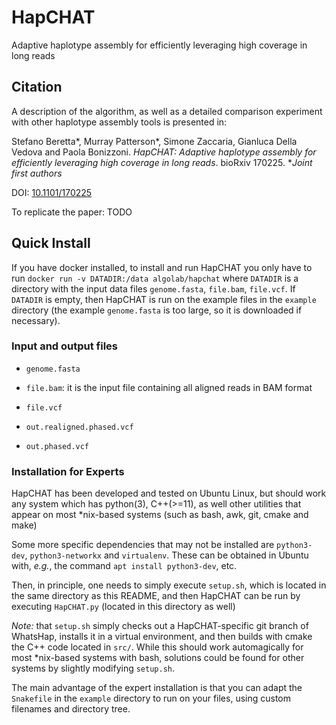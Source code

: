 # HapCHAT

Adaptive haplotype assembly for efficiently leveraging high coverage
in long reads

## <a name="cite"></a> Citation ##

A description of the algorithm, as well as a detailed comparison
experiment with other haplotype assembly tools is presented in:

Stefano Beretta*, Murray Patterson*, Simone Zaccaria, Gianluca Della
Vedova and Paola Bonizzoni.  _HapCHAT: Adaptive haplotype assembly for
efficiently leveraging high coverage in long reads_.  bioRxiv 170225.
*_Joint first authors_

DOI: [10.1101/170225](https://doi.org/10.1101/170225)

To replicate the paper: TODO

## Quick Install

If you have docker installed, to install and run HapCHAT you only have to run `docker run
-v DATADIR:/data algolab/hapchat` where `DATADIR` is a directory with the input data files
`genome.fasta`, `file.bam`, `file.vcf`. If `DATADIR` is empty, then HapCHAT is run on the
example files in the `example` directory (the example `genome.fasta` is too large, so it is
downloaded if necessary).

### Input and output files

*  `genome.fasta`

*  `file.bam`: it is the input file containing all aligned reads in BAM format

*  `file.vcf`

*  `out.realigned.phased.vcf`

*  `out.phased.vcf`

### <a name="install"></a> Installation for Experts

HapCHAT has been developed and tested on Ubuntu Linux, but should work
any system which has python(3), C++(>=11), as well other utilities
that appear on most *nix-based systems (such as bash, awk, git, cmake
and make)

Some more specific dependencies that may not be installed are
`python3-dev`, `python3-networkx` and `virtualenv`.  These can be
obtained in Ubuntu with, _e.g._, the command `apt install
python3-dev`, etc.

Then, in principle, one needs to simply execute `setup.sh`, which is
located in the same directory as this README, and then HapCHAT can be
run by executing `HapCHAT.py` (located in this directory as well)

_Note:_ that `setup.sh` simply checks out a HapCHAT-specific git
branch of WhatsHap, installs it in a virtual environment, and then
builds with cmake the C++ code located in `src/`.  While this should
work automagically for most *nix-based systems with bash, solutions
could be found for other systems by slightly modifying `setup.sh`.

The main advantage of the expert installation is that you can adapt the `Snakefile` in the
`example` directory to run on your files, using custom filenames and directory tree.

